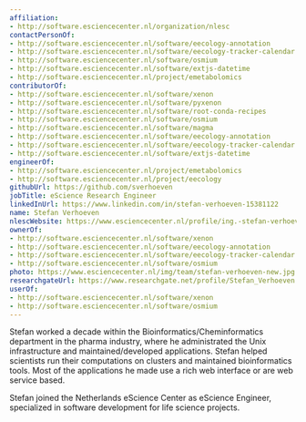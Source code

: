 ```yaml
---
affiliation:
- http://software.esciencecenter.nl/organization/nlesc
contactPersonOf:
- http://software.esciencecenter.nl/software/eecology-annotation
- http://software.esciencecenter.nl/software/eecology-tracker-calendar
- http://software.esciencecenter.nl/software/osmium
- http://software.esciencecenter.nl/software/extjs-datetime
- http://software.esciencecenter.nl/project/emetabolomics
contributorOf:
- http://software.esciencecenter.nl/software/xenon
- http://software.esciencecenter.nl/software/pyxenon
- http://software.esciencecenter.nl/software/root-conda-recipes
- http://software.esciencecenter.nl/software/osmium
- http://software.esciencecenter.nl/software/magma
- http://software.esciencecenter.nl/software/eecology-annotation
- http://software.esciencecenter.nl/software/eecology-tracker-calendar
- http://software.esciencecenter.nl/software/extjs-datetime
engineerOf:
- http://software.esciencecenter.nl/project/emetabolomics
- http://software.esciencecenter.nl/project/eecology
githubUrl: https://github.com/sverhoeven
jobTitle: eScience Research Engineer
linkedInUrl: https://www.linkedin.com/in/stefan-verhoeven-15381122
name: Stefan Verhoeven
nlescWebsite: https://www.esciencecenter.nl/profile/ing.-stefan-verhoeven
ownerOf:
- http://software.esciencecenter.nl/software/xenon
- http://software.esciencecenter.nl/software/eecology-annotation
- http://software.esciencecenter.nl/software/eecology-tracker-calendar
- http://software.esciencecenter.nl/software/osmium
photo: https://www.esciencecenter.nl/img/team/stefan-verhoeven-new.jpg
researchgateUrl: https://www.researchgate.net/profile/Stefan_Verhoeven
userOf:
- http://software.esciencecenter.nl/software/xenon
- http://software.esciencecenter.nl/software/osmium
---
```

Stefan worked a decade within the Bioinformatics/Cheminformatics department in the pharma industry, where he administrated the Unix infrastructure and maintained/developed applications. Stefan helped scientists run their computations on clusters and maintained bioinformatics tools.
Most of the applications he made use a rich web interface or are web service based.

Stefan joined the Netherlands eScience Center as eScience Engineer, specialized in software development for life science projects.
